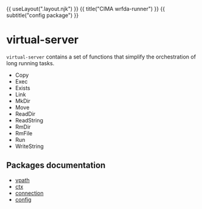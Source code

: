 
{{ useLayout(".layout.njk") }}
{{ title("CIMA wrfda-runner") }}
{{ subtitle("config package") }}
# virtual-server

`virtual-server` contains a set of functions
that simplify the orchestration of long running
tasks.

* Copy
* Exec
* Exists
* Link
* MkDir
* Move
* ReadDir
* ReadString
* RmDir
* RmFile
* Run
* WriteString

## Packages documentation

* [vpath](vpath)
* [ctx](ctx)
* [connection](connection)
* [config](config)
